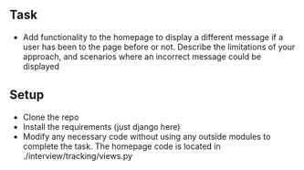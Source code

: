 ## Task 
* Add functionality to the homepage to display a different message if a user has been to the page before or not. Describe the limitations of your approach, and scenarios where an incorrect message could be displayed 

## Setup
* Clone the repo 
* Install the requirements (just django here)
* Modify any necessary code without using any outside modules to complete the task. The homepage code is located in ./interview/tracking/views.py
